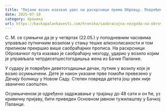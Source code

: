```yaml
---
title: "Пијани возач изазвао удес на раскрсници према Обровцу. Повређено је дете"
date: 2025-07-10
category: Хроника
url: https://backapalankavesti.com/hronika/saobracajna-nezgoda-na-obrovackom-putu-pijani-vozac-izazvao-udes-povredjeno-dete/
---
```


С. М. се сумњичи да је у четвртак (22.05.) у поподневним часовима управљао путничким возилом у стању тешке алкохолисаности и том приликом прекршио више саобраћајних прописа. На раскрсници Обровачког пута изазвао је саобраћајну незгоду, ударио у возило којим је управљала четрдесетшестогодишња жена из Бачке Паланке.

У судару је повређен деветогодишњи дечак, путник у возилу које је возио осумњичени. Дете је након указане прве помоћи превезено у Дечију болницу у Новом Саду. Степен повреда детета још увек није званично саопштен.

Осумњиченом је одређено задржавање у трајању до 48 сати и он ће, уз кривичну пријаву, бити приведен Основном јавном тужилаштву у Бачкој Паланци.
